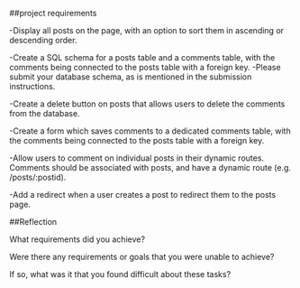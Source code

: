 ##project requirements

-Display all posts on the page, with an option to sort them in ascending or descending order.

-Create a SQL schema for a posts table and a comments table, with the comments being connected to the posts table with a foreign key.
-Please submit your database schema, as is mentioned in the submission instructions.

-Create a delete button on posts that allows users to delete the comments from the database.

-Create a form which saves comments to a dedicated comments table, with the comments being connected to the posts table with a foreign key.

-Allow users to comment on individual posts in their dynamic routes. Comments should be associated with posts, and have a dynamic route (e.g. /posts/:postid).

-Add a redirect when a user creates a post to redirect them to the posts page.

##Reflection

What requirements did you achieve?

Were there any requirements or goals that you were unable to achieve?

If so, what was it that you found difficult about these tasks?
